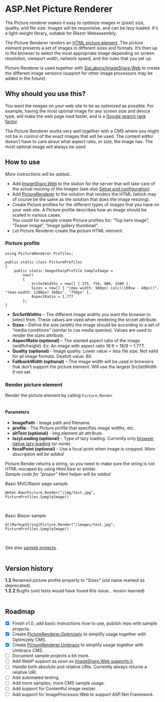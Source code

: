 # ASP.Net Picture Renderer
The Picture renderer makes it easy to optimize images in (pixel) size, quality, and file size. 
Images will be responsive, and can be lazy loaded.
It's a light-weight library, suitable for Blazor Webassembly.

The Picture Renderer renders an [HTML picture element](https://webdesign.tutsplus.com/tutorials/quick-tip-how-to-use-html5-picture-for-responsive-images--cms-21015). The picture element presents a set of images in different sizes and formats. 
It’s then up to the browser to select the most appropriate image depending on screen resolution, viewport width, network speed, and the rules that you set up.

Picture Renderer is used together with [SixLabors/ImageSharp.Web](https://github.com/SixLabors/ImageSharp.Web) to create the different image versions (support for other image processors may be added in the future).

## Why should you use this?
You want the images on your web site to be as optimized as possible. For example, having the most optimal image for any screen size and device type, 
will make the web page load faster, 
and is a [Google search rank factor](https://developers.google.com/search/docs/advanced/guidelines/google-images#optimize-for-speed).
<br>
 
The Picture Renderer works very well together with a CMS where you might not be in control of the exact images that will be used. 
The content editor doesn't have to care about what aspect ratio, or size, the image has. The most optimal image will always be used.    

## How to use
*More instructions will be added...*

* Add [ImageSharp.Web](https://www.nuget.org/packages/SixLabors.ImageSharp.Web/) to the slution for the server that will take care of the actual resizing of the images (see also [Setup and configuration](https://docs.sixlabors.com/articles/imagesharp.web/gettingstarted.html#setup-and-configuration)).
* Add [PictureRenderer](https://www.nuget.org/packages/PictureRenderer/) to the solution that renders the HTML (which may of course be the same as the solution that does the image resizing).
* Create Picture profiles for the different types of images that you have on your web site. A Picture profile describes how an image should be scaled in various cases. <br>
You could for example create Picture profiles for: “Top hero image”, “Teaser image”, “Image gallery thumbnail”.
* Let Picture Renderer create the picture HTML element.

### Picture profile
```
using PictureRenderer.Profiles;

public static class PictureProfiles
{
    public static ImageSharpProfile SampleImage =
        new()
        {
            SrcSetWidths = new[] { 375, 750, 980, 1500 },
            Sizes = new[] { "(max-width: 980px) calc((100vw - 40px))", "(max-width: 1200px) 368px", "750px" },
            AspectRatio = 1.777 
        };
}
```

* **SrcSetWidths** – The different image widths you want the browser to select from. These values are used when rendering the srcset attribute.
* **Sizes** – Define the size (width) the image should be according to a set of “media conditions” (similar to css media queries). Values are used to render the sizes attribute.
* **AspectRatio (optional)** – The wanted aspect ratio of the image (width/height). Ex: An image with aspect ratio 16:9 = 16/9 = 1.777.
* **Quality (optional)** - Image quality. Lower value = less file size. Not valid for all image formats. Deafult value: 80.
* **FallbackWidth (optional)** – This image width will be used in browsers that don’t support the picture element. Will use the largest SrcSetWidth if not set.

### Render picture element
Render the picture element by calling `Picture.Render`
<br><br>
#### Parameters
* **ImagePath** - Image path and filename.
* **profile** - The Picture profile that specifies image widths, etc..
* **altText (optional)** - Img element alt attribute.
* **lazyLoading (optional)** - Type of lazy loading. Currently only [browser native lazy loading](https://developer.mozilla.org/en-US/docs/Web/Performance/Lazy_loading#images_and_iframes) (or none).
* **focalPoint (optional)** - Use a focal point when image is cropped. *More description will be added*

Picture.Render returns a string, so you need to make sure the string is not HTML-escaped by using Html.Raw or similar.
<br> *Sample code for "proper" Html helper will be added*

Basic MVC/Razor page sample
```
@Html.Raw(Picture.Render("/img/test.jpg", PictureProfiles.SampleImage)) 
```
<br>

Basic Blazor sample
```
@((MarkupString)Picture.Render("/images/test.jpg", PictureProfiles.SampleImage))
```

<br>

See also [sample projects](https://github.com/ErikHen/PictureRenderer.Samples).
<br><br>

## Version history
**1.2** Renamed picture profile property to "Sizes" (old name marked as deprecated).<br>
**1.2.2** Bugfix (unit tests would have found this issue... lesson learned)<br>
<br>

## Roadmap
- [x] Finish v1.0, add basic instructions how to use, publish repo with sample projects.
- [x] Create [PictureRenderer.Optimizely](https://github.com/ErikHen/PictureRenderer.Optimizely) to simplify usage together with Optimizely CMS.
- [x] Create [PictureRenderer.Umbraco](https://github.com/ErikHen/PictureRenderer.Umbraco) to simplify usage together with Umbraco CMS.
- [ ] Document sample projects a bit more.
- [ ] Add WebP support as soon as [ImageSharp.Web supports it](https://github.com/SixLabors/ImageSharp/pull/1552).
- [ ] Handle both absolute and relative URIs. Currently always returns a relative URI.
- [ ] Add automated testing.
- [ ] Add more samples, more CMS sample usage.
- [ ] Add support for Contentful image resizer.
- [ ] Add support for ImageProcessor.Web to support ASP.Net Framework.
